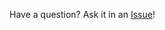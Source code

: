 Have a question? Ask it in an [Issue](https://github.com/Projeto-Pindorama/Silicon-Tabula/issues)!  

